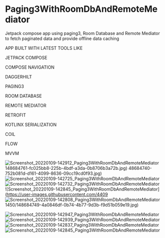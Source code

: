 # Paging3WithRoomDbAndRemoteMediator
Jetpack compose app using paging3, Room Database and Remote Mediator to fetch paginated data and provide offline data caching

APP BUILT WITH LATEST TOOLS LIKE

JETPACK COMPOSE

COMPOSE NAVIGATION

DAGGERHILT

PAGING3 

ROOM DATABASE

REMOTE MEDIATOR

RETROFIT

KOTLINX SERIALIZATION

COIL

FLOW

MVVM




![Screenshot_20220109-142912_Paging3WithRoomDbAndRemoteMediator](https://user-images.githubusercontent.com/44091450/148684764-b0d6e8a1-5519-440e-ab2c-ea841ada72d0.jpg)
148684761-fc025bb8-225b-4bdf-a3da-0b8706b3a72b.jpg)
48684740-752b081d-d161-4099-8636-09cc19cd0f93.jpg)
![Screenshot_20220109-142725_Paging3WithRoomDbAndRemoteMediator](https://user-images.githubusercontent.com/44091450/148684742-db974bf4-d249-4849-960b-f22c37124b52.jpg)
![Screenshot_20220109-142732_Paging3WithRoomDbAndRemoteMediator](https://user-images.githubusercontent.com/44091450/148684745-91f13443-6d99-4a98-acf5-e8ad4cf01de5.jpg)
![Screenshot_20220109-142845_Paging3WithRoomDbAndRemoteMediator](https://user-images.githubusercontent.com/4409
![Screenshot_20220109-142808_Paging3WithRoomDbAndRemoteMediator](https://user-images.githubusercontent.com/44091450/148684755-bbd167a9-3cdb-4eac-8683-ca20c0e82206.jpg)
1450/148684749-4a0846df-0b74-4b77-9d3b-f9d51b059e19.jpg)

![Screenshot_20220109-142947_Paging3WithRoomDbAndRemoteMediator](https://user-images.githubusercontent.com/44091450/148685473-51d485d6-b7a3-49f3-af9b-c913fd08e5bb.jpg)
![Screenshot_20220109-142939_Paging3WithRoomDbAndRemoteMediator](https://user-images.githubusercontent.com/44091450/148685474-a2aee5dd-510c-4580-9bbb-368070fa90ea.jpg)
![Screenshot_20220109-142837_Paging3WithRoomDbAndRemoteMediator](https://user-images.githubusercontent.com/44091450/148685477-8e672e6d-f199-465e-9f18-9d176c430073.jpg)
![Screenshot_20220109-142845_Paging3WithRoomDbAndRemoteMediator](https://user-images.githubusercontent.com/44091450/148685479-acfa1037-b1c7-4b45-94f7-da1132cf618f.jpg)





